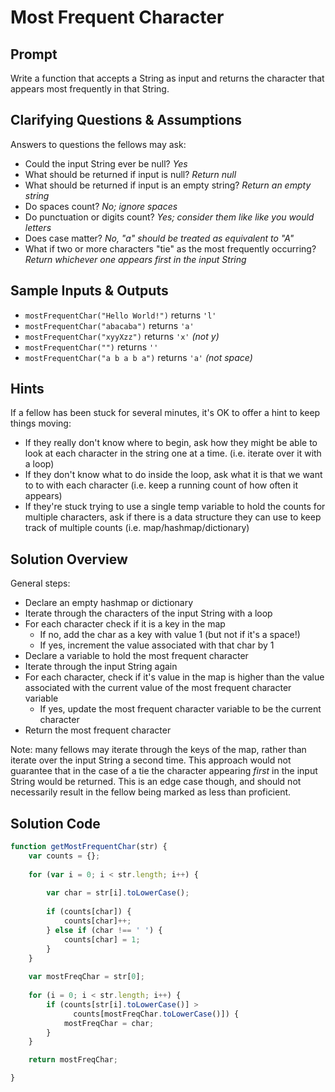 # Most Frequent Character


## Prompt

Write a function that accepts a String as input and returns
the character that appears most frequently in that String.


## Clarifying Questions & Assumptions

Answers to questions the fellows may ask:
* Could the input String ever be null? _Yes_
* What should be returned if input is null? _Return null_
* What should be returned if input is an empty string? _Return an empty string_
* Do spaces count? _No; ignore spaces_
* Do punctuation or digits count? _Yes; consider them like like you would letters_
* Does case matter? _No, "a" should be treated as equivalent to "A"_
* What if two or more characters "tie" as the most frequently occurring? _Return whichever one appears first in the input String_

## Sample Inputs & Outputs

* `mostFrequentChar("Hello World!")` returns `'l'`
* `mostFrequentChar("abacaba")` returns `'a'`
* `mostFrequentChar("xyyXzz")` returns `'x'` _(not y)_
* `mostFrequentChar("")` returns `''`
* `mostFrequentChar("a b a b a")` returns `'a'` _(not space)_

## Hints

If a fellow has been stuck for several minutes,
it's OK to offer a hint to keep things moving:
* If they really don't know where to begin, ask how they might be able to look at each character in the string one at a time. (i.e. iterate over it with a loop)
* If they don't know what to do inside the loop, ask what it is that we want to to with each character (i.e. keep a running count of how often it appears)
* If they're stuck trying to use a single temp variable to hold the counts for multiple characters, ask if there is a data structure they can use to keep track of multiple counts (i.e. map/hashmap/dictionary)

## Solution Overview

General steps:
* Declare an empty hashmap or dictionary
* Iterate through the characters of the input String with a loop
* For each character check if it is a key in the map
  * If no, add the char as a key with value 1 (but not if it's a space!)
  * If yes, increment the value associated with that char by 1
* Declare a variable to hold the most frequent character
* Iterate through the input String again
* For each character, check if it's value in the map is higher than the value associated with the current value of the most frequent character variable
  * If yes, update the most frequent character variable to be the current character
* Return the most frequent character

Note: many fellows may iterate through the keys of the map,
rather than iterate over the input String a second time. 
This approach would not guarantee that in the case of a tie the character
appearing _first_ in the input String would be returned.
This is an edge case though, and should not necessarily result in
the fellow being marked as less than proficient.

## Solution Code

```javascript
function getMostFrequentChar(str) {
    var counts = {};
    
    for (var i = 0; i < str.length; i++) {
        
        var char = str[i].toLowerCase();
        
        if (counts[char]) {
            counts[char]++;
        } else if (char !== ' ') {
            counts[char] = 1;
        }
    }
    
    var mostFreqChar = str[0];
  
    for (i = 0; i < str.length; i++) {
        if (counts[str[i].toLowerCase()] >
              counts[mostFreqChar.toLowerCase()]) {
            mostFreqChar = char;
        }
    }

    return mostFreqChar;

}
```
